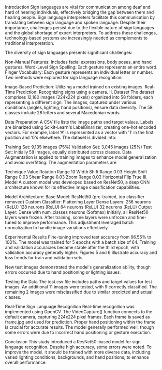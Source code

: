 Introduction
Sign languages are vital for communication among deaf and hard of hearing individuals, effectively bridging the gap between them and hearing people. Sign language interpreters facilitate this communication by translating between sign language and spoken language. Despite their importance, challenges persist due to the flexible nature of sign languages and the global shortage of expert interpreters. To address these challenges, technology-based systems are increasingly needed as complements to traditional interpretation.

The diversity of sign languages presents significant challenges:

Non-Manual Features: Includes facial expressions, body poses, and hand gestures.
Word-Level Sign Spelling: Each gesture represents an entire word.
Finger Vocabulary: Each gesture represents an individual letter or number.
Two methods were explored for sign language recognition:

Image-Based Prediction: Utilizing a model trained on existing images.
Real-Time Prediction: Recognizing signs using a camera.
II. Dataset
The dataset comprises 12,180 images (224x224 pixels) organized into 58 folders, each representing a different sign. The images, captured under various conditions (angles, lighting, hand positions), ensure data diversity. The 58 classes include 28 letters and several Macedonian words.

Data Preparation
A CSV file lists the image paths and target values. Labels are binarized using Scikit-Learn's LabelBinarizer, creating one-hot encoded vectors. For example, label ‘A’ is represented as a vector with '1' in the first position and '0's elsewhere. The dataset is divided into:

Training Set: 9,135 images (75%)
Validation Set: 3,045 images (25%)
Test Set: Initially 58 images, equally distributed across classes.
Data Augmentation is applied to training images to enhance model generalization and avoid overfitting. The augmentation parameters are:

Technique	Value
Rotation Range	10
Width Shift Range	0.03
Height Shift Range	0.03
Shear Range	0.03
Zoom Range	0.03
Horizontal Flip	True
III. Model
A custom model was developed based on ResNet50, a deep CNN architecture known for its effective image classification capabilities.

Model Architecture:
Base Model: ResNet50 (pre-trained, top classifier removed)
Custom Classifier:
Flattening Layer
Dense Layers:
256 neurons (ReLU)
128 neurons (ReLU)
64 neurons (ReLU)
32 neurons (ReLU)
Output Layer: Dense with num_classes neurons (Softmax)
Initially, all ResNet50 layers were frozen. After training, some layers were unfrozen and fine-tuned to improve performance. This adjustment leveraged batch normalization to handle image variations effectively.

Experimental Results
Fine-tuning improved test accuracy from 96.55% to 100%. The model was trained for 5 epochs with a batch size of 64. Training and validation accuracies became stable after the third epoch, with validation accuracy generally higher. Figures 5 and 6 illustrate accuracy and loss trends for train and validation sets.

New test images demonstrated the model's generalization ability, though errors occurred due to hand positioning or lighting issues.

Testing the Data
The test.csv file includes paths and target values for test images. An additional 11 images were tested, with 9 correctly classified. The remaining 2 images were misclassified due to similar predicted and actual classes.

Real-Time Sign Language Recognition
Real-time recognition was implemented using OpenCV. The VideoCapture() function connects to the default camera, capturing 224x224 pixel frames. Each frame is saved as frame.jpg and used for prediction. Proper hand positioning within the frame is crucial for accurate results. The model generally performed well, though some errors were due to incorrect hand positioning or gesture execution.

Conclusion
This study introduced a ResNet50-based model for sign language recognition. Despite high accuracy, some errors were noted. To improve the model, it should be trained with more diverse data, including varied lighting conditions, backgrounds, and hand positions, to enhance overall performance.
